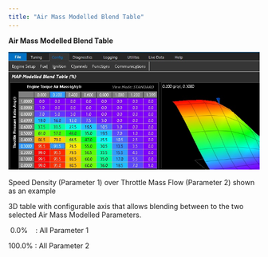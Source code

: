 ```yaml
---
title: "Air Mass Modelled Blend Table"
---
```


**Air Mass Modelled Blend Table**


![Image](</img/Ignition22.jpg>)

Speed Density (Parameter 1) over Throttle Mass Flow (Parameter 2) shown as an example


&#51;D table with configurable axis that allows blending between to the two selected Air Mass Modelled Parameters.

&nbsp;0.0%&nbsp; &nbsp; : All Parameter 1

&#49;00.0% : All Parameter 2


